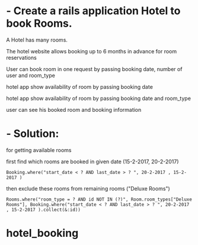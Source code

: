 # - Create a rails application Hotel to book  Rooms.

 A Hotel  has many rooms.

 The hotel website  allows booking up to 6 months in advance for room reservations

 User can book room in one request by passing  booking date, number of user and room_type

 hotel app show availability of room by passing booking date 

 hotel app show availability of room by passing booking date and room_type

 user can see his booked room and booking information


# - Solution: 

for getting available rooms 

first find which rooms are booked in given date (15-2-2017, 20-2-2017)
  

    Booking.where("start_date < ? AND last_date > ? ", 20-2-2017 , 15-2-2017 )


then exclude these rooms from remaining rooms ("Deluxe Rooms")

    Rooms.where("room_type = ? AND id NOT IN (?)", Room.room_types["Deluxe Rooms"], Booking.where("start_date < ? AND last_date > ? ", 20-2-2017 , 15-2-2017 ).collect(&:id))



# hotel_booking
